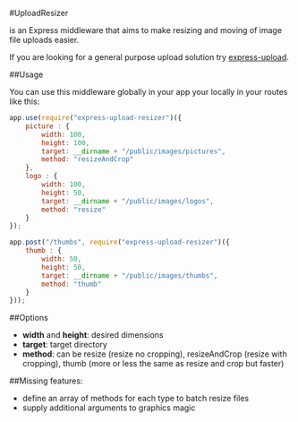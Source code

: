 #UploadResizer

is an Express middleware that aims to make resizing and moving of image file uploads
easier.

If you are looking for a general purpose upload solution try [express-upload](https://github.com/saintedlama/express-upload).

##Usage

You can use this middleware globally in your app your locally in your routes like this:

```javascript
app.use(require("express-upload-resizer")({
    picture : {
        width: 100,
        height: 100,
        target: __dirname + "/public/images/pictures",
        method: "resizeAndCrop"
    },
    logo : {
        width: 100,
        height: 50,
        target: __dirname + "/public/images/logos",
        method: "resize"
    }
});

app.post("/thumbs", require("express-upload-resizer")({
    thumb : {
        width: 50,
        height: 50,
        target: __dirname + "/public/images/thumbs",
        method: "thumb"
    }
}));
```

##Options

- __width__ and __height__: desired dimensions
- __target__: target directory
- __method__: can be resize (resize no cropping), resizeAndCrop (resize with cropping), thumb (more or less the same as resize and crop but faster)

##Missing features:

- define an array of methods for each type to batch resize files
- supply additional arguments to graphics magic
